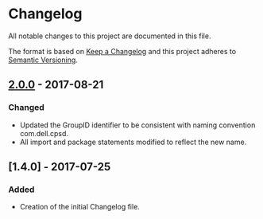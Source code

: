 # Changelog
All notable changes to this project are documented in this file.
 
The format is based on [Keep a Changelog](http://keepachangelog.com/)
and this project adheres to [Semantic Versioning](http://semver.org/).
 
## [2.0.0] - 2017-08-21

### Changed
- Updated the GroupID identifier to be consistent with naming convention com.dell.cpsd.
- All import and package statements modified to reflect the new name.

## [1.4.0] - 2017-07-25
### Added
 - Creation of the initial Changelog file.
 
 [2.0.0]: https://github.com/dellemc-symphony/root-parent/compare/1.4.0...2.0.0
